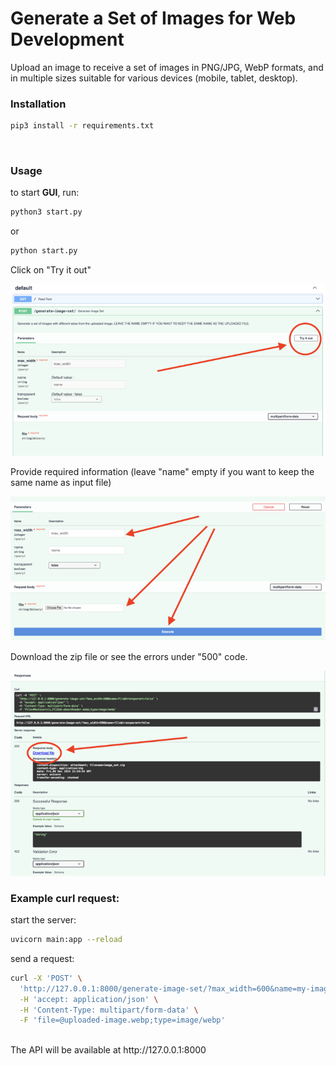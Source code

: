 # Generate a Set of Images for Web Development

Upload an image to receive a set of images in PNG/JPG, WebP formats, and in multiple sizes suitable for various devices (mobile, tablet, desktop).
<br>

### Installation

```bash
pip3 install -r requirements.txt
```

<br>

### Usage

to start <b>GUI</b>, run:

```bash
python3 start.py
```
or
```bash
python start.py
```

Click on "Try it out"

<img src="images/step-one.png">

Provide required information (leave "name" empty if you want to keep the same name as input file)

<img src="images/step-two.png">

Download the zip file or see the errors under "500" code.

<img src="images/step-three.png">

<br>

### Example curl request:

start the server:

```bash
uvicorn main:app --reload
```

send a request:

```bash
curl -X 'POST' \
  'http://127.0.0.1:8000/generate-image-set/?max_width=600&name=my-image&transparent=true' \
  -H 'accept: application/json' \
  -H 'Content-Type: multipart/form-data' \
  -F 'file=@uploaded-image.webp;type=image/webp'
```

<br>
The API will be available at http://127.0.0.1:8000
